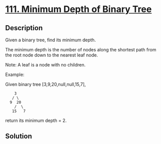 # [111. Minimum Depth of Binary Tree](https://leetcode.com/problems/minimum-depth-of-binary-tree)

## Description

Given a binary tree, find its minimum depth.

The minimum depth is the number of nodes along the shortest path from the root node down to the nearest leaf node.

Note: A leaf is a node with no children.

Example:

Given binary tree [3,9,20,null,null,15,7],

```
    3
   / \
  9  20
    /  \
   15   7
```

return its minimum depth = 2.

## Solution

